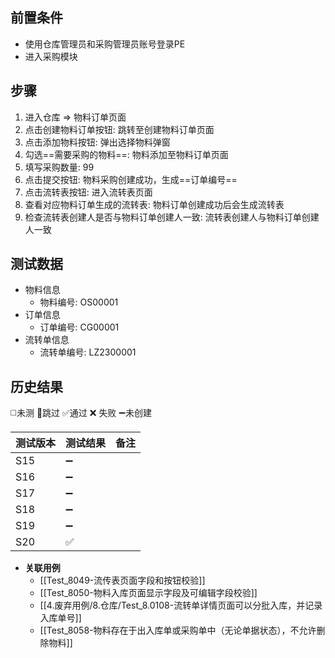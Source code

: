 
## 前置条件

- 使用仓库管理员和采购管理员账号登录PE
- 进入采购模块

## 步骤

1. 进入仓库 => 物料订单页面
2. 点击创建物料订单按钮: 跳转至创建物料订单页面
3. 点击添加物料按钮: 弹出选择物料弹窗
4. 勾选==需要采购的物料==: 物料添加至物料订单页面
5. 填写采购数量: 99
6. 点击提交按钮: 物料采购创建成功，生成==订单编号== 
8. 点击流转表按钮: 进入流转表页面
9. 查看对应物料订单生成的流转表: 物料订单创建成功后会生成流转表
10. 检查流转表创建人是否与物料订单创建人一致: 流转表创建人与物料订单创建人一致

## 测试数据

- 物料信息
	- 物料编号: OS00001
- 订单信息
	- 订单编号: CG00001
- 流转单信息
	- 流转单编号: LZ2300001

## 历史结果
 ◻️未测    🚫跳过     ✅通过    ❌ 失败    ➖未创建
  
| 测试版本 | 测试结果 | 备注 |
| ---- | ---- | ---- |
| S15 | ➖ |  |
| S16 | ➖ |  |
| S17 | ➖ |  |
| S18 | ➖ |  |
| S19 | ➖ |  |
| S20 | ✅ |  |

- **关联用例** 
	- [[Test_8049-流传表页面字段和按钮校验]] 
	- [[Test_8050-物料入库页面显示字段及可编辑字段校验]] 
	- [[4.废弃用例/8.仓库/Test_8.0108-流转单详情页面可以分批入库，并记录入库单号]] 
	- [[Test_8058-物料存在于出入库单或采购单中（无论单据状态），不允许删除物料]] 


